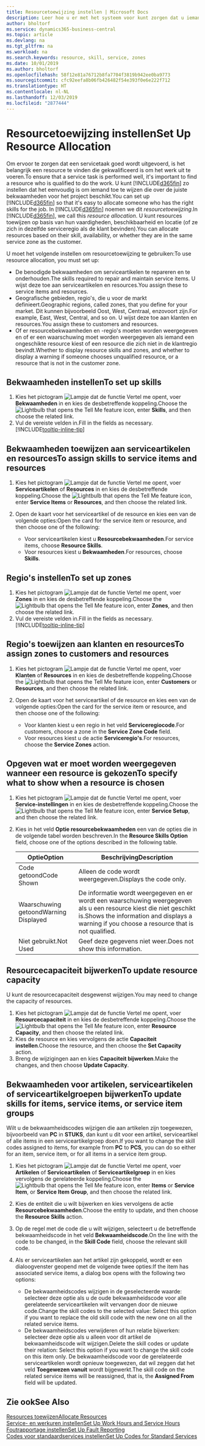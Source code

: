 ```yaml
---
title: Resourcetoewijzing instellen | Microsoft Docs
description: Leer hoe u er met het systeem voor kunt zorgen dat u iemand toewijst die over de vereiste vaardigheden beschikt om een service te bieden.
author: bholtorf
ms.service: dynamics365-business-central
ms.topic: article
ms.devlang: na
ms.tgt_pltfrm: na
ms.workload: na
ms.search.keywords: resource, skill, service, zones
ms.date: 10/01/2019
ms.author: bholtorf
ms.openlocfilehash: 58f12e81a76712b8fa7704f3819b942ee0ba9773
ms.sourcegitcommit: cfc92eefa8b06fb426482f54e393f0e6e222f712
ms.translationtype: HT
ms.contentlocale: nl-NL
ms.lasthandoff: 12/03/2019
ms.locfileid: "2877444"
---
```

# <a name="set-up-resource-allocation"></a><span data-ttu-id="55f85-103">Resourcetoewijzing instellen</span><span class="sxs-lookup"><span data-stu-id="55f85-103">Set Up Resource Allocation</span></span>
<span data-ttu-id="55f85-104">Om ervoor te zorgen dat een servicetaak goed wordt uitgevoerd, is het belangrijk een resource te vinden die gekwalificeerd is om het werk uit te voeren.</span><span class="sxs-lookup"><span data-stu-id="55f85-104">To ensure that a service task is performed well, it's important to find a resource who is qualified to do the work.</span></span> <span data-ttu-id="55f85-105">U kunt [!INCLUDE[d365fin](includes/d365fin_md.md)] zo instellen dat het eenvoudig is om iemand toe te wijzen die over de juiste bekwaamheden voor het project beschikt.</span><span class="sxs-lookup"><span data-stu-id="55f85-105">You can set up [!INCLUDE[d365fin](includes/d365fin_md.md)] so that it's easy to allocate someone who has the right skills for the job.</span></span> <span data-ttu-id="55f85-106">In [!INCLUDE[d365fin](includes/d365fin_md.md)] noemen we dit _resourcetoewijzing_.</span><span class="sxs-lookup"><span data-stu-id="55f85-106">In [!INCLUDE[d365fin](includes/d365fin_md.md)], we call this _resource allocation_.</span></span> <span data-ttu-id="55f85-107">U kunt resources toewijzen op basis van hun vaardigheden, beschikbaarheid en locatie (of ze zich in dezelfde serviceregio als de klant bevinden).</span><span class="sxs-lookup"><span data-stu-id="55f85-107">You can allocate resources based on their skill, availability, or whether they are in the same service zone as the customer.</span></span> 

<span data-ttu-id="55f85-108">U moet het volgende instellen om resourcetoewijzing te gebruiken:</span><span class="sxs-lookup"><span data-stu-id="55f85-108">To use resource allocation, you must set up:</span></span>  
  
* <span data-ttu-id="55f85-109">De benodigde bekwaamheden om serviceartikelen te repareren en te onderhouden.</span><span class="sxs-lookup"><span data-stu-id="55f85-109">The skills required to repair and maintain service items.</span></span> <span data-ttu-id="55f85-110">U wijst deze toe aan serviceartikelen en resources.</span><span class="sxs-lookup"><span data-stu-id="55f85-110">You assign these to service items and resources.</span></span>  
* <span data-ttu-id="55f85-111">Geografische gebieden, regio's, die u voor de markt definieert.</span><span class="sxs-lookup"><span data-stu-id="55f85-111">Geographic regions, called zones, that you define for your market.</span></span> <span data-ttu-id="55f85-112">Dit kunnen bijvoorbeeld Oost, West, Centraal, enzovoort zijn.</span><span class="sxs-lookup"><span data-stu-id="55f85-112">For example, East, West, Central, and so on.</span></span> <span data-ttu-id="55f85-113">U wijst deze toe aan klanten en resources.</span><span class="sxs-lookup"><span data-stu-id="55f85-113">You assign these to customers and resources.</span></span>  
* <span data-ttu-id="55f85-114">Of er resourcebekwaamheden en -regio's moeten worden weergegeven en of er een waarschuwing moet worden weergegeven als iemand een ongeschikte resource kiest of een resource die zich niet in de klantregio bevindt.</span><span class="sxs-lookup"><span data-stu-id="55f85-114">Whether to display resource skills and zones, and whether to display a warning if someone chooses unqualified resource, or a resource that is not in the customer zone.</span></span>  

## <a name="to-set-up-skills"></a><span data-ttu-id="55f85-115">Bekwaamheden instellen</span><span class="sxs-lookup"><span data-stu-id="55f85-115">To set up skills</span></span>
1. <span data-ttu-id="55f85-116">Kies het pictogram ![Lampje dat de functie Vertel me opent](media/ui-search/search_small.png "Vertel me wat u wilt doen"), voer **Bekwaamheden** in en kies de desbetreffende koppeling.</span><span class="sxs-lookup"><span data-stu-id="55f85-116">Choose the ![Lightbulb that opens the Tell Me feature](media/ui-search/search_small.png "Tell me what you want to do") icon, enter **Skills**, and then choose the related link.</span></span>  
2. <span data-ttu-id="55f85-117">Vul de vereiste velden in.</span><span class="sxs-lookup"><span data-stu-id="55f85-117">Fill in the fields as necessary.</span></span> [!INCLUDE[tooltip-inline-tip](includes/tooltip-inline-tip_md.md)]  

## <a name="to-assign-skills-to-service-items-and-resources"></a><span data-ttu-id="55f85-118">Bekwaamheden toewijzen aan serviceartikelen en resources</span><span class="sxs-lookup"><span data-stu-id="55f85-118">To assign skills to service items and resources</span></span>
1. <span data-ttu-id="55f85-119">Kies het pictogram ![Lampje dat de functie Vertel me opent](media/ui-search/search_small.png "Vertel me wat u wilt doen"), voer **Serviceartikelen** of **Resources** in en kies de desbetreffende koppeling.</span><span class="sxs-lookup"><span data-stu-id="55f85-119">Choose the ![Lightbulb that opens the Tell Me feature](media/ui-search/search_small.png "Tell me what you want to do") icon, enter **Service Items** or **Resources**, and then choose the related link.</span></span>  
2. <span data-ttu-id="55f85-120">Open de kaart voor het serviceartikel of de resource en kies een van de volgende opties:</span><span class="sxs-lookup"><span data-stu-id="55f85-120">Open the card for the service item or resource, and then choose one of the following:</span></span>  
  
    * <span data-ttu-id="55f85-121">Voor serviceartikelen kiest u **Resourcebekwaamheden**.</span><span class="sxs-lookup"><span data-stu-id="55f85-121">For service items, choose **Resource Skills**.</span></span>  
    * <span data-ttu-id="55f85-122">Voor resources kiest u **Bekwaamheden**.</span><span class="sxs-lookup"><span data-stu-id="55f85-122">For resources, choose **Skills**.</span></span>  

## <a name="to-set-up-zones"></a><span data-ttu-id="55f85-123">Regio's instellen</span><span class="sxs-lookup"><span data-stu-id="55f85-123">To set up zones</span></span>
1. <span data-ttu-id="55f85-124">Kies het pictogram ![Lampje dat de functie Vertel me opent](media/ui-search/search_small.png "Vertel me wat u wilt doen"), voer **Zones** in en kies de desbetreffende koppeling.</span><span class="sxs-lookup"><span data-stu-id="55f85-124">Choose the ![Lightbulb that opens the Tell Me feature](media/ui-search/search_small.png "Tell me what you want to do") icon, enter **Zones**, and then choose the related link.</span></span>  
2. <span data-ttu-id="55f85-125">Vul de vereiste velden in.</span><span class="sxs-lookup"><span data-stu-id="55f85-125">Fill in the fields as necessary.</span></span> [!INCLUDE[tooltip-inline-tip](includes/tooltip-inline-tip_md.md)]  

## <a name="to-assign-zones-to-customers-and-resources"></a><span data-ttu-id="55f85-126">Regio's toewijzen aan klanten en resources</span><span class="sxs-lookup"><span data-stu-id="55f85-126">To assign zones to customers and resources</span></span> 
1. <span data-ttu-id="55f85-127">Kies het pictogram ![Lampje dat de functie Vertel me opent](media/ui-search/search_small.png "Vertel me wat u wilt doen"), voer **Klanten** of **Resources** in en kies de desbetreffende koppeling.</span><span class="sxs-lookup"><span data-stu-id="55f85-127">Choose the ![Lightbulb that opens the Tell Me feature](media/ui-search/search_small.png "Tell me what you want to do") icon, enter **Customers** or **Resources**, and then choose the related link.</span></span>  
2. <span data-ttu-id="55f85-128">Open de kaart voor het serviceartikel of de resource en kies een van de volgende opties:</span><span class="sxs-lookup"><span data-stu-id="55f85-128">Open the card for the service item or resource, and then choose one of the following:</span></span>  
  
    * <span data-ttu-id="55f85-129">Voor klanten kiest u een regio in het veld **Serviceregiocode**.</span><span class="sxs-lookup"><span data-stu-id="55f85-129">For customers, choose a zone in the **Service Zone Code** field.</span></span>  
    * <span data-ttu-id="55f85-130">Voor resources kiest u de actie **Serviceregio's**.</span><span class="sxs-lookup"><span data-stu-id="55f85-130">For resources, choose the **Service Zones** action.</span></span>  

## <a name="to-specify-what-to-show-when-a-resource-is-chosen"></a><span data-ttu-id="55f85-131">Opgeven wat er moet worden weergegeven wanneer een resource is gekozen</span><span class="sxs-lookup"><span data-stu-id="55f85-131">To specify what to show when a resource is chosen</span></span>
1. <span data-ttu-id="55f85-132">Kies het pictogram ![Lampje dat de functie Vertel me opent](media/ui-search/search_small.png "Vertel me wat u wilt doen"), voer **Service-instellingen** in en kies de desbetreffende koppeling.</span><span class="sxs-lookup"><span data-stu-id="55f85-132">Choose the ![Lightbulb that opens the Tell Me feature](media/ui-search/search_small.png "Tell me what you want to do") icon, enter **Service Setup**, and then choose the related link.</span></span> 
2. <span data-ttu-id="55f85-133">Kies in het veld **Optie resourcebekwaamheden** een van de opties die in de volgende tabel worden beschreven.</span><span class="sxs-lookup"><span data-stu-id="55f85-133">In the **Resource Skills Option** field, choose one of the options described in the following table.</span></span>  
  
    |<span data-ttu-id="55f85-134">**Optie**</span><span class="sxs-lookup"><span data-stu-id="55f85-134">**Option**</span></span>|<span data-ttu-id="55f85-135">**Beschrijving**</span><span class="sxs-lookup"><span data-stu-id="55f85-135">**Description**</span></span>|  
    |------------|-------------|  
    |<span data-ttu-id="55f85-136">Code getoond</span><span class="sxs-lookup"><span data-stu-id="55f85-136">Code Shown</span></span> | <span data-ttu-id="55f85-137">Alleen de code wordt weergegeven.</span><span class="sxs-lookup"><span data-stu-id="55f85-137">Displays the code only.</span></span>|  
    |<span data-ttu-id="55f85-138">Waarschuwing getoond</span><span class="sxs-lookup"><span data-stu-id="55f85-138">Warning Displayed</span></span> | <span data-ttu-id="55f85-139">De informatie wordt weergegeven en er wordt een waarschuwing weergegeven als u een resource kiest die niet geschikt is.</span><span class="sxs-lookup"><span data-stu-id="55f85-139">Shows the information and displays a warning if you choose a resource that is not qualified.</span></span>|  
    |<span data-ttu-id="55f85-140">Niet gebruikt.</span><span class="sxs-lookup"><span data-stu-id="55f85-140">Not Used</span></span> | <span data-ttu-id="55f85-141">Geef deze gegevens niet weer.</span><span class="sxs-lookup"><span data-stu-id="55f85-141">Does not show this information.</span></span>|  

## <a name="to-update-resource-capacity"></a><span data-ttu-id="55f85-142">Resourcecapaciteit bijwerken</span><span class="sxs-lookup"><span data-stu-id="55f85-142">To update resource capacity</span></span>  
<span data-ttu-id="55f85-143">U kunt de resourcecapaciteit desgewenst wijzigen.</span><span class="sxs-lookup"><span data-stu-id="55f85-143">You may need to change the capacity of resources.</span></span>  
  
1. <span data-ttu-id="55f85-144">Kies het pictogram ![Lampje dat de functie Vertel me opent](media/ui-search/search_small.png "Vertel me wat u wilt doen"), voer **Resourcecapaciteit** in en kies de desbetreffende koppeling.</span><span class="sxs-lookup"><span data-stu-id="55f85-144">Choose the ![Lightbulb that opens the Tell Me feature](media/ui-search/search_small.png "Tell me what you want to do") icon, enter **Resource Capacity**, and then choose the related link.</span></span>  
2. <span data-ttu-id="55f85-145">Kies de resource en kies vervolgens de actie **Capaciteit instellen**.</span><span class="sxs-lookup"><span data-stu-id="55f85-145">Choose the resource, and then choose the **Set Capacity** action.</span></span>  
3. <span data-ttu-id="55f85-146">Breng de wijzigingen aan en kies **Capaciteit bijwerken**.</span><span class="sxs-lookup"><span data-stu-id="55f85-146">Make the changes, and then choose **Update Capacity**.</span></span>  

## <a name="to-update-skills-for-items-service-items-or-service-item-groups"></a><span data-ttu-id="55f85-147">Bekwaamheden voor artikelen, serviceartikelen of serviceartikelgroepen bijwerken</span><span class="sxs-lookup"><span data-stu-id="55f85-147">To update skills for items, service items, or service item groups</span></span>
<span data-ttu-id="55f85-148">Wilt u de bekwaamheidscodes wijzigen die aan artikelen zijn toegewezen, bijvoorbeeld van **PC** in **STUKS**, dan kunt u dit voor een artikel, serviceartikel of alle items in een serviceartikelgroep doen.</span><span class="sxs-lookup"><span data-stu-id="55f85-148">If you want to change the skill codes assigned to items, for example from **PC** to **PCS**, you can do so either for an item, service item, or for all items in a service item group.</span></span>  
  
1. <span data-ttu-id="55f85-149">Kies het pictogram ![Lampje dat de functie Vertel me opent](media/ui-search/search_small.png "Vertel me wat u wilt doen"), voer **Artikelen** of **Serviceartikelen** of **Serviceartikelgroep** in en kies vervolgens de gerelateerde koppeling.</span><span class="sxs-lookup"><span data-stu-id="55f85-149">Choose the ![Lightbulb that opens the Tell Me feature](media/ui-search/search_small.png "Tell me what you want to do") icon, enter **Items** or **Service Item**, or **Service Item Group**, and then choose the related link.</span></span>  
2. <span data-ttu-id="55f85-150">Kies de entiteit die u wilt bijwerken en kies vervolgens de actie **Resourcebekwaamheden**.</span><span class="sxs-lookup"><span data-stu-id="55f85-150">Choose the entity to update, and then choose the **Resource Skills** action.</span></span>  
3. <span data-ttu-id="55f85-151">Op de regel met de code die u wilt wijzigen, selecteert u de betreffende bekwaamheidscode in het veld **Bekwaamheidscode**.</span><span class="sxs-lookup"><span data-stu-id="55f85-151">On the line with the code to be changed, in the **Skill Code** field, choose the relevant skill code.</span></span>  
4.  <span data-ttu-id="55f85-152">Als er serviceartikelen aan het artikel zijn gekoppeld, wordt er een dialoogvenster geopend met de volgende twee opties:</span><span class="sxs-lookup"><span data-stu-id="55f85-152">If the item has associated service items, a dialog box opens with the following two options:</span></span>  
  
    * <span data-ttu-id="55f85-153">De bekwaamheidscodes wijzigen in de geselecteerde waarde: selecteer deze optie als u de oude bekwaamheidscode voor alle gerelateerde serviceartikelen wilt vervangen door de nieuwe code.</span><span class="sxs-lookup"><span data-stu-id="55f85-153">Change the skill codes to the selected value: Select this option if you want to replace the old skill code with the new one on all the related service items.</span></span>  
    * <span data-ttu-id="55f85-154">De bekwaamheidscodes verwijderen of hun relatie bijwerken: selecteer deze optie als u alleen voor dit artikel de bekwaamheidscode wilt wijzigen.</span><span class="sxs-lookup"><span data-stu-id="55f85-154">Delete the skill codes or update their relation: Select this option if you want to change the skill code on this item only.</span></span> <span data-ttu-id="55f85-155">De bekwaamheidscode voor de gerelateerde serviceartikelen wordt opnieuw toegewezen, dat wil zeggen dat het veld **Toegewezen vanuit** wordt bijgewerkt.</span><span class="sxs-lookup"><span data-stu-id="55f85-155">The skill code on the related service items will be reassigned, that is, the **Assigned From** field will be updated.</span></span>  
  
## <a name="see-also"></a><span data-ttu-id="55f85-156">Zie ook</span><span class="sxs-lookup"><span data-stu-id="55f85-156">See Also</span></span>
[<span data-ttu-id="55f85-157">Resources toewijzen</span><span class="sxs-lookup"><span data-stu-id="55f85-157">Allocate Resources</span></span>](service-how-to-allocate-resources.md)  
[<span data-ttu-id="55f85-158">Service- en werkuren instellen</span><span class="sxs-lookup"><span data-stu-id="55f85-158">Set Up Work Hours and Service Hours</span></span>](service-how-setup-work-service-hours.md)  
[<span data-ttu-id="55f85-159">Foutrapportage instellen</span><span class="sxs-lookup"><span data-stu-id="55f85-159">Set Up Fault Reporting</span></span>](service-how-setup-fault-reporting.md)  
[<span data-ttu-id="55f85-160">Codes voor standaardservices instellen</span><span class="sxs-lookup"><span data-stu-id="55f85-160">Set Up Codes for Standard Services</span></span>](service-how-setup-service-coding.md)  
 


